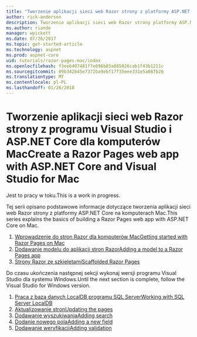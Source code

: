 ```yaml
---
title: "Tworzenie aplikacji sieci web Razor strony z platformy ASP.NET Core dla komputerów Mac"
author: rick-anderson
description: Tworzenie aplikacji sieci web Razor strony platformy ASP.NET Core i EF Core.
ms.author: riande
manager: wpickett
ms.date: 07/26/2017
ms.topic: get-started-article
ms.technology: aspnet
ms.prod: aspnet-core
uid: tutorials/razor-pages-mac/index
ms.openlocfilehash: f3ee6407481f7e696b85a085026cab1f43b1211c
ms.sourcegitcommit: 09b342b45e7372ba9ebf17f35eee331e5a08fb26
ms.translationtype: MT
ms.contentlocale: pl-PL
ms.lasthandoff: 01/26/2018
---
```

# <a name="create-a-razor-pages-web-app-with-aspnet-core-and-visual-studio-for-mac"></a><span data-ttu-id="c8822-103">Tworzenie aplikacji sieci web Razor strony z programu Visual Studio i ASP.NET Core dla komputerów Mac</span><span class="sxs-lookup"><span data-stu-id="c8822-103">Create a Razor Pages web app with ASP.NET Core and Visual Studio for Mac</span></span>

<span data-ttu-id="c8822-104">Jest to pracy w toku.</span><span class="sxs-lookup"><span data-stu-id="c8822-104">This is a work in progress.</span></span>

<span data-ttu-id="c8822-105">Tej serii opisano podstawowe informacje dotyczące tworzenia aplikacji sieci web Razor strony z platformy ASP.NET Core na komputerach Mac.</span><span class="sxs-lookup"><span data-stu-id="c8822-105">This series explains the basics of building a Razor Pages web app with ASP.NET Core on Mac.</span></span>

1. [<span data-ttu-id="c8822-106">Wprowadzenie do stron Razor dla komputerów Mac</span><span class="sxs-lookup"><span data-stu-id="c8822-106">Getting started with Razor Pages on Mac</span></span>](xref:tutorials/razor-pages-mac/razor-pages-start)
1. [<span data-ttu-id="c8822-107">Dodawanie modelu do aplikacji stron Razor</span><span class="sxs-lookup"><span data-stu-id="c8822-107">Adding a model to a Razor Pages app</span></span>](xref:tutorials/razor-pages-mac/model)
1. [<span data-ttu-id="c8822-108">Strony Razor ze szkieletami</span><span class="sxs-lookup"><span data-stu-id="c8822-108">Scaffolded Razor Pages</span></span>](xref:tutorials/razor-pages-mac/page)


<span data-ttu-id="c8822-109">Do czasu ukończenia następnej sekcji wykonaj wersji programu Visual Studio dla systemu Windows.</span><span class="sxs-lookup"><span data-stu-id="c8822-109">Until the next section is complete, follow the Visual Studio for Windows version.</span></span>

1. [<span data-ttu-id="c8822-110">Praca z bazą danych LocalDB programu SQL Server</span><span class="sxs-lookup"><span data-stu-id="c8822-110">Working with SQL Server LocalDB</span></span>](xref:tutorials/razor-pages/sql)
1. [<span data-ttu-id="c8822-111">Aktualizowanie stron</span><span class="sxs-lookup"><span data-stu-id="c8822-111">Updating the pages</span></span>](xref:tutorials/razor-pages/da1)
1. [<span data-ttu-id="c8822-112">Dodawanie wyszukiwania</span><span class="sxs-lookup"><span data-stu-id="c8822-112">Adding search</span></span>](xref:tutorials/razor-pages/search)
1. [<span data-ttu-id="c8822-113">Dodanie nowego pola</span><span class="sxs-lookup"><span data-stu-id="c8822-113">Adding a new field</span></span>](xref:tutorials/razor-pages/new-field)
1. [<span data-ttu-id="c8822-114">Dodawanie weryfikacji</span><span class="sxs-lookup"><span data-stu-id="c8822-114">Adding validation</span></span>](xref:tutorials/razor-pages/validation)

